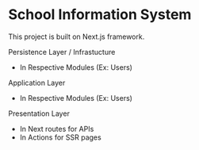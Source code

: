 # School Information System

This project is built on Next.js framework.

Persistence Layer / Infrastucture

- In Respective Modules (Ex: Users)

Application Layer

- In Respective Modules (Ex: Users)

Presentation Layer

- In Next routes for APIs
- In Actions for SSR pages

